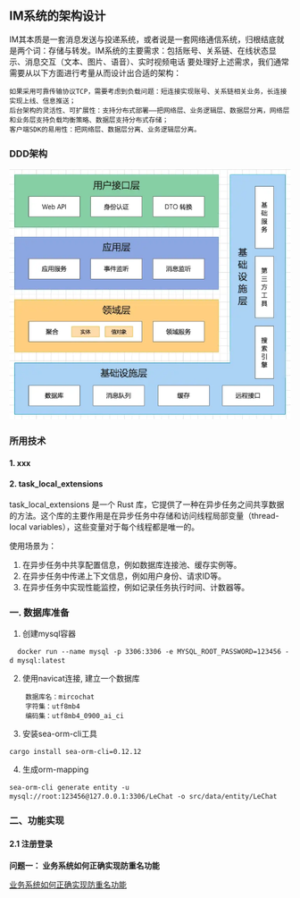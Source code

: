 ## IM系统的架构设计

IM其本质是一套消息发送与投递系统，或者说是一套网络通信系统，归根结底就是两个词：存储与转发。IM系统的主要需求：包括账号、关系链、在线状态显示、消息交互（文本、图片、语音）、实时视频电话
要处理好上述需求，我们通常需要从以下方面进行考量从而设计出合适的架构：

    如果采用可靠传输协议TCP，需要考虑到负载问题：短连接实现账号、关系链相关业务，长连接实现上线、信息推送；
    后台架构的灵活性、可扩展性：支持分布式部署——把网络层、业务逻辑层、数据层分离，网络层和业务层支持负载均衡策略、数据层支持分布式存储；
    客户端SDK的易用性：把网络层、数据层分离、业务逻辑层分离。

### DDD架构

![img.png](img.png)

### 所用技术

#### 1. xxx

#### 2. task_local_extensions

task_local_extensions 是一个 Rust 库，它提供了一种在异步任务之间共享数据的方法。这个库的主要作用是在异步任务中存储和访问线程局部变量（thread-local
variables），这些变量对于每个线程都是唯一的。

使用场景为：

1. 在异步任务中共享配置信息，例如数据库连接池、缓存实例等。
2. 在异步任务中传递上下文信息，例如用户身份、请求ID等。
3. 在异步任务中实现性能监控，例如记录任务执行时间、计数器等。

### 一. 数据库准备

1. 创建mysql容器

```shell
  docker run --name mysql -p 3306:3306 -e MYSQL_ROOT_PASSWORD=123456 -d mysql:latest
  ```

2. 使用navicat连接, 建立一个数据库

```shell
    数据库名：mircochat
    字符集：utf8mb4   
    编码集：utf8mb4_0900_ai_ci
```

3. 安装sea-orm-cli工具

``` shell
cargo install sea-orm-cli=0.12.12
```

4. 生成orm-mapping

```shell
sea-orm-cli generate entity -u mysql://root:123456@127.0.0.1:3306/LeChat -o src/data/entity/LeChat
```

### 二、功能实现

#### 2.1 注册登录

**问题一： 业务系统如何正确实现防重名功能**

[业务系统如何正确实现防重名功能](/home/xingbin/Workspaces/RustProjects/micro-chat/业务系统如何正确实现防重名功能.md)
